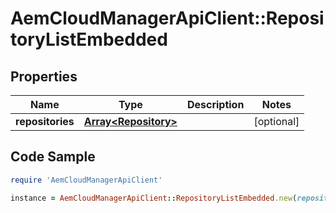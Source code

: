 # AemCloudManagerApiClient::RepositoryListEmbedded

## Properties

Name | Type | Description | Notes
------------ | ------------- | ------------- | -------------
**repositories** | [**Array&lt;Repository&gt;**](Repository.md) |  | [optional] 

## Code Sample

```ruby
require 'AemCloudManagerApiClient'

instance = AemCloudManagerApiClient::RepositoryListEmbedded.new(repositories: null)
```



